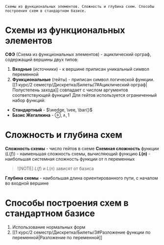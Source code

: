 	Схемы из функциональных элементов. Сложность и глубина схем. Способы построения схем в стандартном базисе.

# Схемы из функциональных элементов
**СФЭ** (Схема из функциональных элементов) - ациклический орграф, содержащий вершины двух типов:
1. **Входные** (источники) - к вершине приписан уникальный символ переменной
2. **Функциональные** (гейты) - приписан символ логической функции. [[1 курс/2 семестр/Дискретка/Билеты/7#Ациклический орграф|Полустепень захода]] совпадает с числом аргументов соответствующей функции1
Для гейтов используется ограниченный набор функций:
- **Стандартный** - $\wedge, \vee, \bar{}$
- **Базис Жегалкина** - $\oplus, \wedge, 1$
# Сложность и глубина схем
**Сложность схемы** - число гейтов в схеме
**Схемная сложность** функции ($L(f)$) - наименьшая сложность схемы, вычисляющий функцию
**$L(n)$** - наибольшая системная сложность функции от n переменных

> ![NOTE]
> $L(f)$ и $L(n)$ зависят от базиса

**Глубина схемы** - наибольшая длина ориентированного пути, с началом во входной вершине

# Способы построения схем в стандартном базисе
1. Использование нормальных форм
2. [[1 курс/2 семестр/Дискретка/Билеты/3#Разложение функции по переменной|Разложение по переменной]]
